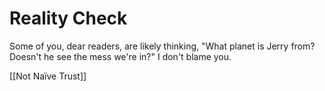 # Reality Check

Some of you, dear readers, are likely thinking, "What planet is Jerry from? Doesn't he see the mess we're in?" I don't blame you. 

[[Not Naïve Trust]]  

